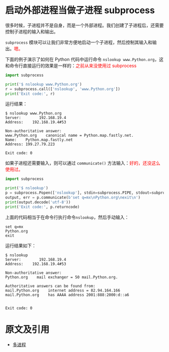 

# 启动外部进程当做子进程 subprocess

很多时候，子进程并不是自身，而是一个外部进程。我们创建了子进程后，还需要控制子进程的输入和输出。

`subprocess` 模块可以让我们非常方便地启动一个子进程，然后控制其输入和输出。<span style="color:red;">嗯。</span>

下面的例子演示了如何在 Python 代码中运行命令 `nslookup www.Python.org`，这和命令行直接运行的效果是一样的：<span style="color:red;">之前从来没使用过 subprocess</span>

```python
import subprocess

print('$ nslookup www.Python.org')
r = subprocess.call(['nslookup', 'www.Python.org'])
print('Exit code:', r)
```

运行结果：

```
$ nslookup www.Python.org
Server:        192.168.19.4
Address:    192.168.19.4#53

Non-authoritative answer:
www.Python.org    canonical name = Python.map.fastly.net.
Name:    Python.map.fastly.net
Address: 199.27.79.223

Exit code: 0
```

如果子进程还需要输入，则可以通过 `communicate()` 方法输入：<span style="color:red;">好的，还没这么使用过。</span>

```python
import subprocess

print('$ nslookup')
p = subprocess.Popen(['nslookup'], stdin=subprocess.PIPE, stdout=subprocess.PIPE, stderr=subprocess.PIPE)
output, err = p.communicate(b'set q=mx\nPython.org\nexit\n')
print(output.decode('utf-8'))
print('Exit code:', p.returncode)
```

上面的代码相当于在命令行执行命令`nslookup`，然后手动输入：

```
set q=mx
Python.org
exit
```

运行结果如下：

```
$ nslookup
Server:        192.168.19.4
Address:    192.168.19.4#53

Non-authoritative answer:
Python.org    mail exchanger = 50 mail.Python.org.

Authoritative answers can be found from:
mail.Python.org    internet address = 82.94.164.166
mail.Python.org    has AAAA address 2001:888:2000:d::a6


Exit code: 0
```



# 原文及引用

- [多进程](https://www.liaoxuefeng.com/wiki/0014316089557264a6b348958f449949df42a6d3a2e542c000/001431927781401bb47ccf187b24c3b955157bb12c5882d000)